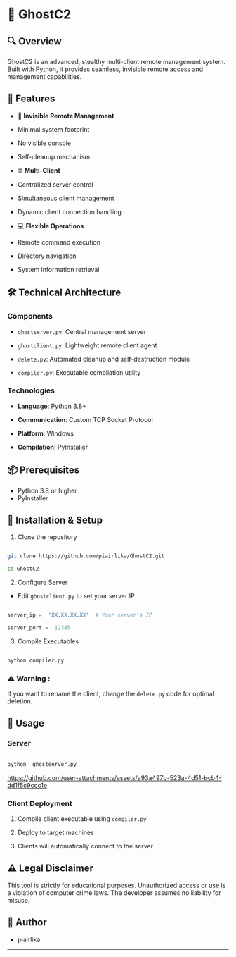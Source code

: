 
#  👻 GhostC2

  

##  🔍 Overview

  

GhostC2 is an advanced, stealthy multi-client remote management system. Built with Python, it provides seamless, invisible remote access and management capabilities.

  

##  🚀 Features

  

- 🥷 **Invisible Remote Management**

- Minimal system footprint

- No visible console

- Self-cleanup mechanism

  

- 🌐 **Multi-Client**

- Centralized server control

- Simultaneous client management

- Dynamic client connection handling


- 💻 **Flexible Operations**

- Remote command execution

- Directory navigation

- System information retrieval

  

##  🛠️ Technical Architecture

  

###  Components

-  `ghostserver.py`: Central management server

-  `ghostclient.py`: Lightweight remote client agent

-  `delete.py`: Automated cleanup and self-destruction module

-  `compiler.py`: Executable compilation utility

  

###  Technologies

-  **Language**: Python 3.8+

-  **Communication**: Custom TCP Socket Protocol

-  **Platform**: Windows

-  **Compilation**: PyInstaller

  

##  📦 Prerequisites

- Python 3.8 or higher
- PyInstaller
 
##  🔧 Installation & Setup

  

1. Clone the repository

```bash

git clone https://github.com/piairlika/GhostC2.git

cd GhostC2

```
 

2. Configure Server

- Edit `ghostclient.py` to set your server IP

```python

server_ip =  'XX.XX.XX.XX'  # Your server's IP

server_port =  12345

```  

3. Compile Executables

```bash

python compiler.py

```
### ⚠️ Warning :   
If you want to rename the client, change the `delete.py` code for optimal deletion.
  

##  🚀 Usage

  

###  Server

```bash

python  ghostserver.py

```

https://github.com/user-attachments/assets/a93a497b-523a-4d51-bcb4-dd1f5c9ccc1e
  

###  Client Deployment

1. Compile client executable using `compiler.py`

2. Deploy to target machines

3. Clients will automatically connect to the server

##  ⚠️ Legal Disclaimer

  

This tool is strictly for educational purposes. Unauthorized access or use is a violation of computer crime laws. The developer assumes no liability for misuse.

  

##  🌟 Author

  

- piairlika

  

---
